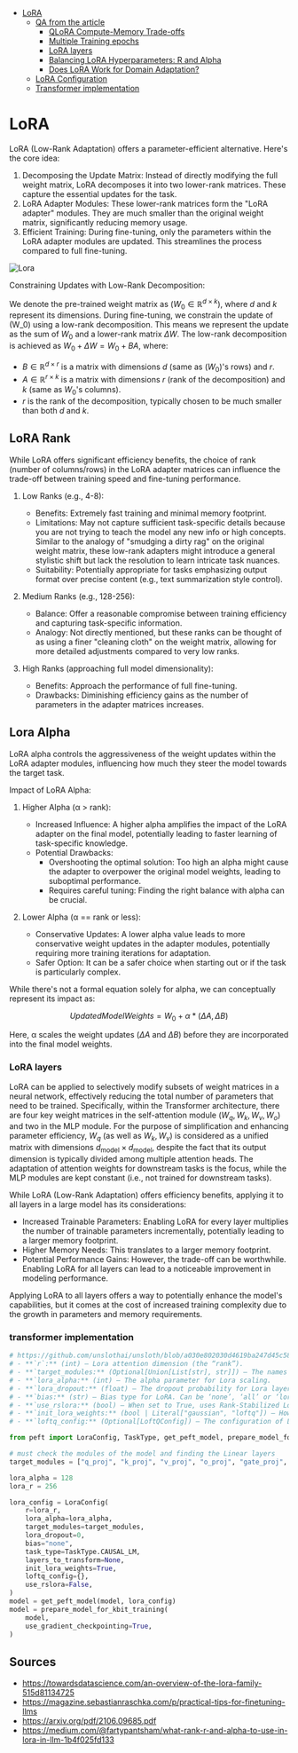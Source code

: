 

<!-- toc -->

- [LoRA](#lora)
  * [QA from the article](#qa-from-the-article)
    + [QLoRA Compute-Memory Trade-offs](#qlora-compute-memory-trade-offs)
    + [Multiple Training epochs](#multiple-training-epochs)
    + [LoRA layers](#lora-layers)
    + [Balancing LoRA Hyperparameters: R and Alpha](#balancing-lora-hyperparameters-r-and-alpha)
    + [Does LoRA Work for Domain Adaptation?](#does-lora-work-for-domain-adaptation)
  * [LoRA Configuration](#lora-configuration)
  * [Transformer implementation](#transformer-implementation)

<!-- tocstop -->
# LoRA

LoRA (Low-Rank Adaptation) offers a parameter-efficient alternative. Here's the core idea:

1. Decomposing the Update Matrix: Instead of directly modifying the full weight matrix, LoRA decomposes it into two lower-rank matrices. These capture the essential updates for the task.
2. LoRA Adapter Modules: These lower-rank matrices form the "LoRA adapter" modules. They are much smaller than the original weight matrix, significantly reducing memory usage.
3. Efficient Training: During fine-tuning, only the parameters within the LoRA adapter modules are updated. This streamlines the process compared to full fine-tuning.

![Lora](https://assets-global.website-files.com/62c4a9809a85693c49c4674f/65b80a7f61892487cf1e3af6_lora-1.png)

Constraining Updates with Low-Rank Decomposition:

We denote the pre-trained weight matrix as $(W_0 \in \mathbb{R}^{d \times k})$, where $d$ and $k$ represent its dimensions. During fine-tuning, we constrain the update of \(W_0\) using a low-rank decomposition. This means we represent the update as the sum of $W_0$ and a lower-rank matrix $\Delta W$. The low-rank decomposition is achieved as $W_0 + \Delta W = W_0 + BA$, where:
- $B \in \mathbb{R}^{d \times r}$ is a matrix with dimensions $d$ (same as $(W_0)$'s rows) and $r$.
- $A \in \mathbb{R}^{r \times k}$ is a matrix with dimensions $r$ (rank of the decomposition) and $k$ (same as $W_0$'s columns).
- $r$ is the rank of the decomposition, typically chosen to be much smaller than both  $d$ and $k$.

## LoRA Rank 

While LoRA offers significant efficiency benefits, the choice of rank (number of columns/rows) in the LoRA adapter matrices can influence the trade-off between training speed and fine-tuning performance.

1. Low Ranks (e.g., 4-8):
   - Benefits: Extremely fast training and minimal memory footprint. 
   - Limitations: May not capture sufficient task-specific details because you are not trying to teach the model any new info or high concepts. Similar to the analogy of "smudging a dirty rag" on the original weight matrix, these low-rank adapters might introduce a general stylistic shift but lack the resolution to learn intricate task nuances. 
   - Suitability: Potentially appropriate for tasks emphasizing output format over precise content (e.g., text summarization style control).

2. Medium Ranks (e.g., 128-256):
   - Balance: Offer a reasonable compromise between training efficiency and capturing task-specific information. 
   - Analogy: Not directly mentioned, but these ranks can be thought of as using a finer "cleaning cloth" on the weight matrix, allowing for more detailed adjustments compared to very low ranks.

3. High Ranks (approaching full model dimensionality):
   - Benefits: Approach the performance of full fine-tuning. 
   - Drawbacks: Diminishing efficiency gains as the number of parameters in the adapter matrices increases.

## Lora Alpha
LoRA alpha controls the aggressiveness of the weight updates within the LoRA adapter modules, influencing how much they steer the model towards the target task.

Impact of LoRA Alpha:

1. Higher Alpha (α > rank):
   - Increased Influence: A higher alpha amplifies the impact of the LoRA adapter on the final model, potentially leading to faster learning of task-specific knowledge.
   - Potential Drawbacks:
     - Overshooting the optimal solution: Too high an alpha might cause the adapter to overpower the original model weights, leading to suboptimal performance.
     - Requires careful tuning: Finding the right balance with alpha can be crucial.
     
2. Lower Alpha (α == rank or less):
   - Conservative Updates: A lower alpha value leads to more conservative weight updates in the adapter modules, potentially requiring more training iterations for adaptation.
   - Safer Option: It can be a safer choice when starting out or if the task is particularly complex.

While there's not a formal equation solely for alpha, we can conceptually represent its impact as:

$$Updated Model Weights =  W_0 + \alpha * (\Delta A, \Delta B)$$

Here, α scales the weight updates ($\Delta A$ and $\Delta B$) before they are incorporated into the final model weights.

### LoRA layers

LoRA can be applied to selectively modify subsets of weight matrices in a neural network, effectively reducing the total number of parameters that need to be trained. 
Specifically, within the Transformer architecture, there are four key weight matrices in the self-attention module ($W_q, W_k, W_v, W_o$) and two in the MLP module. 
For the purpose of simplification and enhancing parameter efficiency, $W_q$ (as well as $W_k, W_v$) is considered as a unified matrix with dimensions $d_{\text{model}} \times d_{\text{model}}$, despite the fact that its output dimension is typically divided among multiple attention heads. The adaptation of attention weights for downstream tasks is the focus, while the MLP modules are kept constant (i.e., not trained for downstream tasks).

While LoRA (Low-Rank Adaptation) offers efficiency benefits, applying it to all layers in a large model has its considerations:

- Increased Trainable Parameters: Enabling LoRA for every layer multiplies the number of trainable parameters incrementally, potentially leading to a larger memory footprint.
- Higher Memory Needs: This translates to a larger memory footprint.
- Potential Performance Gains: However, the trade-off can be worthwhile. Enabling LoRA for all layers can lead to a noticeable improvement in modeling performance.

Applying LoRA to all layers offers a way to potentially enhance the model's capabilities, but it comes at the cost of increased training complexity due to the growth in parameters and memory requirements.

### transformer implementation

```python
# https://github.com/unslothai/unsloth/blob/a030e802030d4619ba247d45c5819fb59e9addb3/unsloth/models/llama.py#L1180
# - **`r`:** (int) — Lora attention dimension (the “rank”).
# - **`target_modules:** (Optional[Union[List[str], str]]) — The names of the modules to apply the adapter to. If this is specified, only the modules with the specified names will be replaced. When passing a string, a regex match will be performed. When passing a list of strings, either an exact match will be performed or it is checked if the name of the module ends with any of the passed strings. If this is specified as ‘all-linear’, then all linear/Conv1D modules are chosen, excluding the output layer. If this is not specified, modules will be chosen according to the model architecture. If the architecture is not known, an error will be raised — in this case, you should specify the target modules manually.
# - **`lora_alpha:** (int) — The alpha parameter for Lora scaling.
# - **`lora_dropout:** (float) — The dropout probability for Lora layers.
# - **`bias:** (str) — Bias type for LoRA. Can be ‘none’, ‘all’ or ‘lora_only’. If ‘all’ or ‘lora_only’, the corresponding biases will be updated during training. Be aware that this means that, even when disabling the adapters, the model will not produce the same output as the base model would have without adaptation.
# - **`use_rslora:** (bool) — When set to True, uses Rank-Stabilized LoRA which sets the adapter scaling factor to lora_alpha/math.sqrt(r), since it was proven to work better. Otherwise, it will use the original default value of lora_alpha/r.
# - **`init_lora_weights:** (bool | Literal["gaussian", "loftq"]) — How to initialize the weights of the adapter layers. Passing True (default) results in the default initialization from the reference implementation from Microsoft. Passing ‘gaussian’ results in Gaussian initialization scaled by the LoRA rank for linear and layers. Setting the initialization to False leads to completely random initialization and is discouraged. Pass 'loftq' to use LoftQ initialization. The initialization of LoRA weights is controlled by the parameter init_lora_weights of the LoraConfig. *By default, PEFT initializes LoRA weights the same way as the reference implementation, i.e. using Kaiming-uniform for weight A and initializing weight B as zeros, resulting in an identity transform.*
# - **`loftq_config:** (Optional[LoftQConfig]) — The configuration of LoftQ. If this is not None, then LoftQ will be used to quantize the backbone weights and initialize Lora layers. Also pass init_lora_weights='loftq'. Note that you should not pass a quantized model in this case, as LoftQ will quantize the model itself.

from peft import LoraConfig, TaskType, get_peft_model, prepare_model_for_kbit_training

# must check the modules of the model and finding the Linear layers
target_modules = ["q_proj", "k_proj", "v_proj", "o_proj", "gate_proj", "up_proj", "down_proj"]

lora_alpha = 128
lora_r = 256

lora_config = LoraConfig(
    r=lora_r,
    lora_alpha=lora_alpha,
    target_modules=target_modules,
    lora_dropout=0,
    bias="none",
    task_type=TaskType.CAUSAL_LM,
    layers_to_transform=None,
    init_lora_weights=True,
    loftq_config={},
    use_rslora=False,
)
model = get_peft_model(model, lora_config)
model = prepare_model_for_kbit_training(
    model,
    use_gradient_checkpointing=True,
)
```

## Sources
- https://towardsdatascience.com/an-overview-of-the-lora-family-515d81134725
- https://magazine.sebastianraschka.com/p/practical-tips-for-finetuning-llms
- https://arxiv.org/pdf/2106.09685.pdf
- https://medium.com/@fartypantsham/what-rank-r-and-alpha-to-use-in-lora-in-llm-1b4f025fd133


